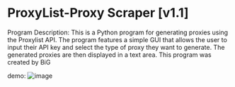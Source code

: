 # ProxyList-Proxy Scraper [v1.1]
Program Description: This is a Python program for generating proxies using the Proxylist API. The program features a simple GUI that allows the user to input their API key and select the type of proxy they want to generate. The generated proxies are then displayed in a text area. This program was created by BiG 

demo:
  ![image](https://user-images.githubusercontent.com/71230633/230744680-a5f9db9e-cdf7-4f50-a981-129456eb8e45.png)

